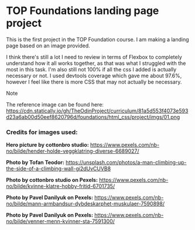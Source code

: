 # TOP Foundations landing page project

This is the first project in the TOP Foundation course. I am making a landing page based on an image provided.

I think there's still a lot I need to review in terms of Flexbox to completely understand how it all works together, as that was what I struggled with the most in this task. I'm also still not 100% if all the css I added is actually necessary or not. I used devtools coverage which gave me about 97.6%, however I feel like there is more CSS that may not actually be necessary.

> [!Note]
> The reference image can be found here: https://cdn.statically.io/gh/TheOdinProject/curriculum/81a5d553f4073e593d23a6ab00d50eef8620796d/foundations/html_css/project/imgs/01.png

### Credits for images used:

**Hero picture by cottonbro studio:** https://www.pexels.com/nb-no/bilde/hender-holde-veggklatring-diverse-6689027/

**Photo by Tofan Teodor:** https://unsplash.com/photos/a-man-climbing-up-the-side-of-a-climbing-wall-gi2dUvCUVB8

**Photo by cottonbro studio on Pexels:** https://www.pexels.com/nb-no/bilde/kvinne-klatre-hobby-fritid-6701735/

**Photo by Pavel Danilyuk on Pexels:** https://www.pexels.com/nb-no/bilde/mann-armbandsur-dybdeskarphet-muskulaer-7590898/

**Photo by Pavel Danilyuk on Pexels:** https://www.pexels.com/nb-no/bilde/venner-menn-kvinner-sta-7591300/
